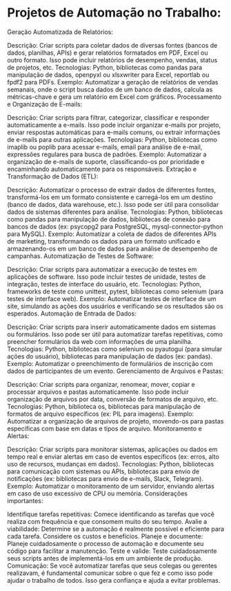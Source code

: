 # Projetos de Automação no Trabalho:

Geração Automatizada de Relatórios:

Descrição: Criar scripts para coletar dados de diversas fontes (bancos de dados, planilhas, APIs) e gerar relatórios formatados em PDF, Excel ou outro formato. Isso pode incluir relatórios de desempenho, vendas, status de projetos, etc.
Tecnologias: Python, bibliotecas como pandas para manipulação de dados, openpyxl ou xlsxwriter para Excel, reportlab ou fpdf2 para PDFs.
Exemplo: Automatizar a geração de relatórios de vendas semanais, onde o script busca dados de um banco de dados, calcula as métricas-chave e gera um relatório em Excel com gráficos.
Processamento e Organização de E-mails:

Descrição: Criar scripts para filtrar, categorizar, classificar e responder automaticamente a e-mails. Isso pode incluir organizar e-mails por projeto, enviar respostas automáticas para e-mails comuns, ou extrair informações de e-mails para outras aplicações.
Tecnologias: Python, bibliotecas como imaplib ou poplib para acessar e-mails, email para análise de e-mail, expressões regulares para busca de padrões.
Exemplo: Automatizar a organização de e-mails de suporte, classificando-os por prioridade e encaminhando automaticamente para os responsáveis.
Extração e Transformação de Dados (ETL):

Descrição: Automatizar o processo de extrair dados de diferentes fontes, transformá-los em um formato consistente e carregá-los em um destino (banco de dados, data warehouse, etc.). Isso pode ser útil para consolidar dados de sistemas diferentes para análise.
Tecnologias: Python, bibliotecas como pandas para manipulação de dados, bibliotecas de conexão para bancos de dados (ex: psycopg2 para PostgreSQL, mysql-connector-python para MySQL).
Exemplo: Automatizar a coleta de dados de diferentes APIs de marketing, transformando os dados para um formato unificado e armazenando-os em um banco de dados para análise de desempenho de campanhas.
Automatização de Testes de Software:

Descrição: Criar scripts para automatizar a execução de testes em aplicações de software. Isso pode incluir testes de unidade, testes de integração, testes de interface do usuário, etc.
Tecnologias: Python, frameworks de teste como unittest, pytest, bibliotecas como selenium (para testes de interface web).
Exemplo: Automatizar testes de interface de um site, simulando as ações dos usuários e verificando se os resultados são os esperados.
Automação de Entrada de Dados:

Descrição: Criar scripts para inserir automaticamente dados em sistemas ou formulários. Isso pode ser útil para automatizar tarefas repetitivas, como preencher formulários da web com informações de uma planilha.
Tecnologias: Python, bibliotecas como selenium ou pyautogui (para simular ações do usuário), bibliotecas para manipulação de dados (ex: pandas).
Exemplo: Automatizar o preenchimento de formulários de inscrição com dados de participantes de um evento.
Gerenciamento de Arquivos e Pastas:

Descrição: Criar scripts para organizar, renomear, mover, copiar e processar arquivos e pastas automaticamente. Isso pode incluir organização de arquivos por data, conversão de formatos de arquivo, etc.
Tecnologias: Python, biblioteca os, bibliotecas para manipulação de formatos de arquivo específicos (ex: PIL para imagens).
Exemplo: Automatizar a organização de arquivos de projeto, movendo-os para pastas específicas com base em datas e tipos de arquivo.
Monitoramento e Alertas:

Descrição: Criar scripts para monitorar sistemas, aplicações ou dados em tempo real e enviar alertas em caso de eventos específicos (ex: erros, alto uso de recursos, mudanças em dados).
Tecnologias: Python, bibliotecas para comunicação com sistemas ou APIs, bibliotecas para envio de notificações (ex: bibliotecas para envio de e-mails, Slack, Telegram).
Exemplo: Automatizar o monitoramento de um servidor, enviando alertas em caso de uso excessivo de CPU ou memória.
Considerações importantes:

Identifique tarefas repetitivas: Comece identificando as tarefas que você realiza com frequência e que consomem muito do seu tempo.
Avalie a viabilidade: Determine se a automação é realmente possível e eficiente para cada tarefa. Considere os custos e benefícios.
Planeje e documente: Planeje cuidadosamente o processo de automação e documente seu código para facilitar a manutenção.
Teste e valide: Teste cuidadosamente seus scripts antes de implementá-los em um ambiente de produção.
Comunicação: Se você automatizar tarefas que seus colegas ou gerentes realizavam, é fundamental comunicar sobre o que fez e como isso pode ajudar o trabalho de todos. Isso gera confiança e ajuda a evitar problemas.
